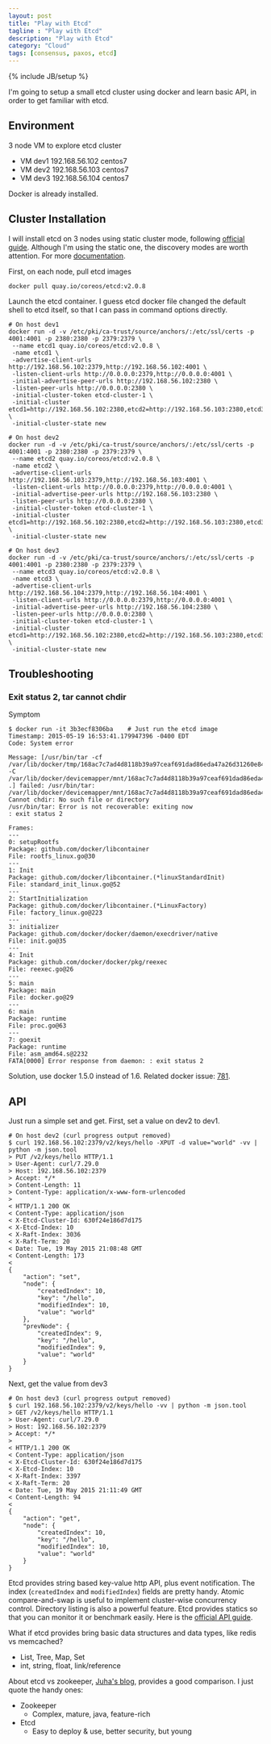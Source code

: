 ```yaml
---
layout: post
title: "Play with Etcd"
tagline : "Play with Etcd"
description: "Play with Etcd"
category: "Cloud"
tags: [consensus, paxos, etcd]
---
```

{% include JB/setup %}

I'm going to setup a small etcd cluster using docker and learn basic API, in order to get familiar with etcd.

## Environment

3 node VM to explore etcd cluster

  * VM dev1 192.168.56.102 centos7
  * VM dev2 192.168.56.103 centos7
  * VM dev3 192.168.56.104 centos7

Docker is already installed.

## Cluster Installation

I will install etcd on 3 nodes using static cluster mode, following [official guide](https://github.com/coreos/etcd/blob/master/Documentation/clustering.md). Although I'm using the static one, the discovery modes are worth attention. For more [documentation](https://github.com/coreos/etcd/tree/master/Documentation).

First, on each node, pull etcd images

```
docker pull quay.io/coreos/etcd:v2.0.8
```

Launch the etcd container. I guess etcd docker file changed the default shell to etcd itself, so that I can pass in command options directly.

```
# On host dev1
docker run -d -v /etc/pki/ca-trust/source/anchors/:/etc/ssl/certs -p 4001:4001 -p 2380:2380 -p 2379:2379 \
 --name etcd1 quay.io/coreos/etcd:v2.0.8 \
 -name etcd1 \
 -advertise-client-urls http://192.168.56.102:2379,http://192.168.56.102:4001 \
 -listen-client-urls http://0.0.0.0:2379,http://0.0.0.0:4001 \
 -initial-advertise-peer-urls http://192.168.56.102:2380 \
 -listen-peer-urls http://0.0.0.0:2380 \
 -initial-cluster-token etcd-cluster-1 \
 -initial-cluster etcd1=http://192.168.56.102:2380,etcd2=http://192.168.56.103:2380,etcd3=http://192.168.56.104:2380 \
 -initial-cluster-state new

# On host dev2
docker run -d -v /etc/pki/ca-trust/source/anchors/:/etc/ssl/certs -p 4001:4001 -p 2380:2380 -p 2379:2379 \
 --name etcd2 quay.io/coreos/etcd:v2.0.8 \
 -name etcd2 \
 -advertise-client-urls http://192.168.56.103:2379,http://192.168.56.103:4001 \
 -listen-client-urls http://0.0.0.0:2379,http://0.0.0.0:4001 \
 -initial-advertise-peer-urls http://192.168.56.103:2380 \
 -listen-peer-urls http://0.0.0.0:2380 \
 -initial-cluster-token etcd-cluster-1 \
 -initial-cluster etcd1=http://192.168.56.102:2380,etcd2=http://192.168.56.103:2380,etcd3=http://192.168.56.104:2380 \
 -initial-cluster-state new

# On host dev3
docker run -d -v /etc/pki/ca-trust/source/anchors/:/etc/ssl/certs -p 4001:4001 -p 2380:2380 -p 2379:2379 \
 --name etcd3 quay.io/coreos/etcd:v2.0.8 \
 -name etcd3 \
 -advertise-client-urls http://192.168.56.104:2379,http://192.168.56.104:4001 \
 -listen-client-urls http://0.0.0.0:2379,http://0.0.0.0:4001 \
 -initial-advertise-peer-urls http://192.168.56.104:2380 \
 -listen-peer-urls http://0.0.0.0:2380 \
 -initial-cluster-token etcd-cluster-1 \
 -initial-cluster etcd1=http://192.168.56.102:2380,etcd2=http://192.168.56.103:2380,etcd3=http://192.168.56.104:2380 \
 -initial-cluster-state new
```

## Troubleshooting

### Exit status 2, tar cannot chdir

Symptom

``` 
$ docker run -it 3b3ecf8306ba    # Just run the etcd image
Timestamp: 2015-05-19 16:53:41.179947396 -0400 EDT
Code: System error

Message: [/usr/bin/tar -cf /var/lib/docker/tmp/168ac7c7ad4d8118b39a97ceaf691dad86eda47a26d31260e84928455cac272c758795987/_tmp.tar -C /var/lib/docker/devicemapper/mnt/168ac7c7ad4d8118b39a97ceaf691dad86eda47a26d31260e84928455cac272c/rootfs/tmp .] failed: /usr/bin/tar: /var/lib/docker/devicemapper/mnt/168ac7c7ad4d8118b39a97ceaf691dad86eda47a26d31260e84928455cac272c/rootfs/tmp: Cannot chdir: No such file or directory
/usr/bin/tar: Error is not recoverable: exiting now
: exit status 2

Frames:
---
0: setupRootfs
Package: github.com/docker/libcontainer
File: rootfs_linux.go@30
---
1: Init
Package: github.com/docker/libcontainer.(*linuxStandardInit)
File: standard_init_linux.go@52
---
2: StartInitialization
Package: github.com/docker/libcontainer.(*LinuxFactory)
File: factory_linux.go@223
---
3: initializer
Package: github.com/docker/docker/daemon/execdriver/native
File: init.go@35
---
4: Init
Package: github.com/docker/docker/pkg/reexec
File: reexec.go@26
---
5: main
Package: main
File: docker.go@29
---
6: main
Package: runtime
File: proc.go@63
---
7: goexit
Package: runtime
File: asm_amd64.s@2232
FATA[0000] Error response from daemon: : exit status 2
```

Solution, use docker 1.5.0 instead of 1.6. Related docker issue: [781](https://github.com/docker/swarm/issues/781).

## API

Just run a simple set and get. First, set a value on dev2 to dev1.

```
# On host dev2 (curl progress output removed)
$ curl 192.168.56.102:2379/v2/keys/hello -XPUT -d value="world" -vv | python -m json.tool
> PUT /v2/keys/hello HTTP/1.1
> User-Agent: curl/7.29.0
> Host: 192.168.56.102:2379
> Accept: */*
> Content-Length: 11
> Content-Type: application/x-www-form-urlencoded
>
< HTTP/1.1 200 OK
< Content-Type: application/json
< X-Etcd-Cluster-Id: 630f24e186d7d175
< X-Etcd-Index: 10
< X-Raft-Index: 3036
< X-Raft-Term: 20
< Date: Tue, 19 May 2015 21:08:48 GMT
< Content-Length: 173
<
{
    "action": "set",
    "node": {
        "createdIndex": 10,
        "key": "/hello",
        "modifiedIndex": 10,
        "value": "world"
    },
    "prevNode": {
        "createdIndex": 9,
        "key": "/hello",
        "modifiedIndex": 9,
        "value": "world"
    }
}
```

Next, get the value from dev3

```
# On host dev3 (curl progress output removed)
$ curl 192.168.56.102:2379/v2/keys/hello -vv | python -m json.tool
> GET /v2/keys/hello HTTP/1.1
> User-Agent: curl/7.29.0
> Host: 192.168.56.102:2379
> Accept: */*
>
< HTTP/1.1 200 OK
< Content-Type: application/json
< X-Etcd-Cluster-Id: 630f24e186d7d175
< X-Etcd-Index: 10
< X-Raft-Index: 3397
< X-Raft-Term: 20
< Date: Tue, 19 May 2015 21:11:49 GMT
< Content-Length: 94
<
{
    "action": "get",
    "node": {
        "createdIndex": 10,
        "key": "/hello",
        "modifiedIndex": 10,
        "value": "world"
    }
}
```

Etcd provides string based key-value http API, plus event notification. The index (`createdIndex` and `modifiedIndex`) fields are pretty handy. Atomic compare-and-swap is useful to implement cluster-wise concurrency control. Directory listing is also a powerful feature. Etcd provides statics so that you can monitor it or benchmark easily. Here is the [official API guide](https://github.com/coreos/etcd/blob/master/Documentation/api.md).

What if etcd provides bring basic data structures and data types, like redis vs memcached?

  * List, Tree, Map, Set
  * int, string, float, link/reference

About etcd vs zookeeper, [Juha's blog](http://devo.ps/blog/zookeeper-vs-doozer-vs-etcd/), provides a good comparison. I just quote the handy ones:

  * Zookeeper
    * Complex, mature, java, feature-rich
  * Etcd
    * Easy to deploy & use, better security, but young

